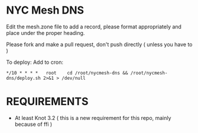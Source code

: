 # NYC Mesh DNS

Edit the mesh.zone file to add a record, please format appropriately and place under the proper heading. 

Please fork and make a pull request, don't push directly ( unless you have to )

To deploy:
Add to cron:
```
*/10 * * * *   root    cd /root/nycmesh-dns && /root/nycmesh-dns/deploy.sh 2>&1 > /dev/null
```

# REQUIREMENTS

* At least Knot 3.2 ( this is a new requirement for this repo, mainly because of ffi )

